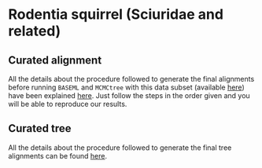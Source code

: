 # Rodentia squirrel (Sciuridae and related)

## Curated alignment 
All the details about the procedure followed to generate the final alignments 
before running `BASEML` and `MCMCtree` with this data subset
(available [here](https://www.dropbox.com/s/eg0tjgadha0nnld/SeqBayesS2_Raln_sciuridae.zip?dl=0))
have been explained [here](filter_aln).
Just follow the steps in the order given and you will be able to reproduce our results. 

## Curated tree 
All the details about the procedure followed to generate the final tree alignments 
can be found [here](filter_tree_updcrh).
